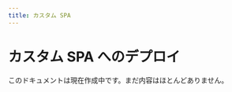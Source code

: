 ```yaml
---
title: カスタム SPA
---
```


# カスタム SPA へのデプロイ

<docs-warning>
  このドキュメントは現在作成中です。まだ内容はほとんどありません。
</docs-warning> 


